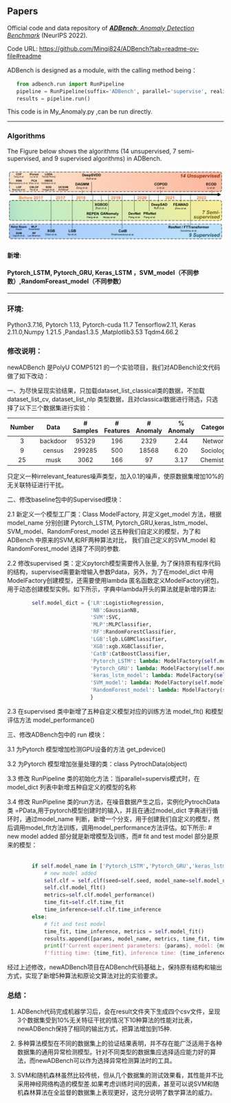 ##  Papers 
Official code and data repository of [_**ADBench**: Anomaly Detection Benchmark_](https://arxiv.org/abs/2206.09426) (NeurIPS 2022).

Code URL:  https://github.com/Minqi824/ADBench?tab=readme-ov-file#readme

ADBench is designed as a module, with the calling method being：
```python
   from adbench.run import RunPipeline
   pipeline = RunPipeline(suffix='ADBench', parallel='supervise', realistic_synthetic_mode=None, noise_type='irrelevant_features')
   results = pipeline.run()
```  
This code is in My_Anomaly.py ,can be run directly.
****


### Algorithms

The Figure below shows the algorithms (14 unsupervised, 7 semi-supervised, and 9 supervised algorithms) in ADBench.

![Algorithms](figs/Algorithms.png)

#### 新增:
#### Pytorch_LSTM, Pytorch_GRU, Keras_LSTM ，SVM_model（不同参数）,RandomForeast_model（不同参数）
----

### 环境:
Python3.7.16, Pytorch 1.13, Pytorch-cuda 11.7 Tensorflow2.11, Keras 2.11.0,Numpy 1.21.5 ,Pandas1.3.5 ,Matplotlib3.53 Tqdm4.66.2

### 修改说明：
newADBench 是PolyU COMP5121 的一个实验项目，我们对ADBench论文代码做了如下改动：

一、为尽快呈现实验结果，只加载dataset_list_classical类的数据，不加载dataset_list_cv, dataset_list_nlp 类型数据，且对classical数据进行筛选，只选择了以下三个数据集进行实验：

| Number | Data | # Samples | # Features | # Anomaly | % Anomaly | Category |
|:--:|:---:|:---------:|:----------:|:---------:|:---------:|:---:|
|3| backdoor|   95329   |    196     |   2329    |   2.44    | Network|
|9|census|  299285   |    500     |   18568   |   6.20    | Sociology|
|25| musk                                 |   3062    |    166     |    97     |   3.17    | Chemistry   |      

只定义一种irrelevant_features噪声类型，加入0.1的噪声，使原数据集增加10%的无关联特征进行干扰。

二、修改baseline包中的Supervised模块：

2.1 新定义一个模型工厂类：Class ModelFactory, 并定义get_model 方法，根据 model_name 分别创建 Pytorch_LSTM, Pytorch_GRU,keras_lstm_model、SVM_model、RandomForest_model 这五种我们自定义的模型，为了和ADBench 中原来的SVM,和RF两种算法对比， 我们自己定义的SVM_model 和 RandomForest_model 选择了不同的参数.

2.2 修改supervised 类：定义pytorch模型需要传入张量, 为了保持原有程序代码的结构，supervised需要新增输入参数Pdata，另外，为了在model_dict 中用ModelFactory创建模型，还需要使用lambda 匿名函数定义ModelFactory闭包，用于动态创建模型实例。如下所示，字典中lambda开头的算法就是新增的算法:
```python
        self.model_dict = {'LR':LogisticRegression,
                           'NB':GaussianNB,
                           'SVM':SVC,
                           'MLP':MLPClassifier,
                           'RF':RandomForestClassifier,
                           'LGB':lgb.LGBMClassifier,
                           'XGB':xgb.XGBClassifier,
                           'CatB':CatBoostClassifier,
                           'Pytorch_LSTM': lambda: ModelFactory(self.model_name, 'LSTM', self.epochs, self.PData).get_model(),
                           'Pytorch_GRU': lambda: ModelFactory(self.model_name, 'GRU', self.epochs, self.PData).get_model(),
                           'keras_lstm_model': lambda: ModelFactory(self.model_name, None, self.epochs, self.PData).get_model(),
                           'SVM_model': lambda: ModelFactory(self.model_name, None, self.epochs, self.PData).get_model(),
                           'RandomForest_model': lambda: ModelFactory(self.model_name, None, self.epochs, self.PData).get_model()
                           }
 ```
2.3 在supervised 类中新增了五种自定义模型对应的训练方法 model_flt() 和模型评估方法 model_performance()

三、修改ADBench包中的 run 模块：

3.1 为Pytorch 模型增加检测GPU设备的方法 get_pdevice() 

3.2 为Pytorch 模型增加张量处理的类：class PytrochData(object)

3.3 修改 RunPipeline 类的初始化方法：当parallel=supervis模式时，在model_dict 列表中新增五种自定义的模型的名称

3.4 修改 RunPipeline 类的run方法，在噪音数据产生之后，实例化PytrochData类 =PData,用于pytorch模型创建时的输入，并且在通过model_dict 字典进行循环时，通过model_name 判断，新增一个分支，用于创建我们自定义的模型，然后调用model_flt方法训练，调用model_performance方法评估。如下所示: # new model added 部分就是新增模型及训练，而# fit and test model 部分是原来的模型：
```python
        
        if self.model_name in ['Pytorch_LSTM','Pytorch_GRU','keras_lstm_model','SVM_model','RandomForest_model']:
            # new model added
            self.clf = self.clf(seed=self.seed, model_name=self.model_name, PData= PData)
            self.clf.model_flt()
            metrics=self.clf.model_performance()
            time_fit=self.clf.time_fit
            time_inference=self.clf.time_inference
        else:
            # fit and test model
            time_fit, time_inference, metrics = self.model_fit()
            results.append([params, model_name, metrics, time_fit, time_inference])
            print(f'Current experiment parameters: {params}, model: {model_name}, metrics: {metrics}, '
            f'fitting time: {time_fit}, inference time: {time_inference}')

```


经过上述修改，newADBench项目在ADBench代码基础上，保持原有结构和输出方式，实现了新增5种算法和原论文算法对比的实验要求。
### 总结：
1. ADBench代码完成机器学习后，会在result文件夹下生成四个csv文件，呈现3个数据集受到10%无关特征干扰的情况下10种算法的性能对比表，newADBench保持了相同的输出方式，把算法增加到15种.

2. 多种算法模型在不同的数据集上的验证结果表明，并不存在能广泛适用于各种数据集的通用异常检测模型。针对不同类型的数据集应选择适应能力好的算法，而newADBench可以作为选择异常检测算法时的工具。

3. SVM和随机森林虽然比较传统，但从几个数据集的测试效果看，其性能并不比采用神经网络构造的模型差.如果考虑训练时间的因素，甚至可以说SVM和随机森林算法在全监督的数据集上表现更好，这充分说明了数学算法的威力。
